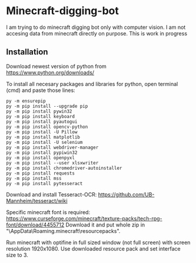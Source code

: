 # Minecraft-digging-bot
I am trying to do minecraft digging bot only with computer vision. I am not accesing data from minecraft directly on purpose. This is work in progress

## Installation
Download newest version of python from https://www.python.org/downloads/

To install all necesary packages and libraries for python, open terminal (cmd) and paste those lines:

```
py -m ensurepip 
py -m pip install --upgrade pip 
py -m pip install pywin32 
py -m pip install keyboard 
py -m pip install pyautogui 
py -m pip install opencv-python 
py -m pip install -U Pillow 
py -m pip install matplotlib 
py -m pip install -U selenium 
py -m pip install webdriver-manager 
py -m pip install pypiwin32 
py -m pip install openpyxl 
py -m pip install --user xlsxwriter 
py -m pip install chromedriver-autoinstaller 
py -m pip install requests 
py -m pip install mss 
py -m pip install pytesseract 
```

Download and install Tesseract-OCR: https://github.com/UB-Mannheim/tesseract/wiki

Specific minecraft font is required: https://www.curseforge.com/minecraft/texture-packs/tech-rpg-font/download/4455712 Download it and put whole zip in "\AppData\Roaming.minecraft\resourcepacks".

Run minecraft with optifine in full sized window (not full screen) with screen resolution 1920x1080. Use downloaded resource pack and set interface size to 3.